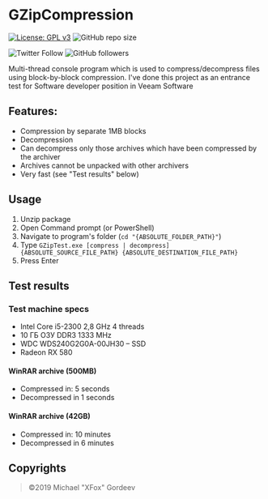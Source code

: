 # GZipCompression
[![License: GPL v3](https://img.shields.io/badge/License-GPLv3-blue.svg)](https://www.gnu.org/licenses/gpl-3.0)
![GitHub repo size](https://img.shields.io/github/repo-size/xfox111/GZipCompression?label=Repository%20size)

![Twitter Follow](https://img.shields.io/twitter/follow/xfox111?style=social)
![GitHub followers](https://img.shields.io/github/followers/xfox111?label=Follow%20@xfox111&style=social)

Multi-thread console program which is used to compress/decompress files using block-by-block compression. I've done this project as an entrance test for Software developer position in Veeam Software
## Features:
- Compression by separate 1MB blocks
- Decompression
- Can decompress only those archives which have been compressed by the archiver
- Archives cannot be unpacked with other archivers
- Very fast (see "Test results" below)
## Usage
1. Unzip package
2. Open Command prompt (or PowerShell)
3. Navigate to program's folder (`cd "{ABSOLUTE_FOLDER_PATH}"`)
4. Type `GZipTest.exe [compress | decompress] {ABSOLUTE_SOURCE_FILE_PATH} {ABSOLUTE_DESTINATION_FILE_PATH}`
5. Press Enter
## Test results
### Test machine specs
- Intel Core i5-2300 2,8 GHz 4 threads
- 10 ГБ ОЗУ DDR3 1333 MHz
- WDC WDS240G2G0A-00JH30 – SSD
- Radeon RX 580
#### WinRAR archive (500MB)
- Compressed in: 5 seconds
- Decompressed in 1 seconds
#### WinRAR archive (42GB)
- Compressed in: 10 minutes
- Decompressed in 6 minutes
## Copyrights
> ©2019 Michael "XFox" Gordeev
